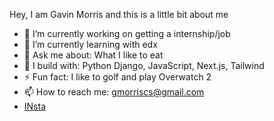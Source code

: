 Hey, I am Gavin Morris and this is a little bit about me
- 🔭 I’m currently working on getting a internship/job
- 🌱 I’m currently learning with edx
- 💬 Ask me about: What I like to eat
- 🧰 I build with: Python Django, JavaScript, Next.js, Tailwind
- ⚡ Fun fact: I like to golf and play Overwatch 2
- 📫 How to reach me: gmorriscs@gmail.com
- [INsta](https://www.google.com/search?q=instagram&rlz=1CACCCC_enUS999&sxsrf=AJOqlzXjVe7OwHVum6z9HvXqXWBTlPeyBA:1674232381155&tbm=isch&source=iu&ictx=1&vet=1&fir=A-3_WmV3ebrheM%252Cvo28yPskrLtU2M%252C%252Fm%252F0glpjll%253Bm8JMMxx0jKJGJM%252CwEGerGTz4SfaOM%252C_%253B3kx2dX-WgC1WgM%252CdoURgri3bgSwtM%252C_%253Blj0dFnOITLO1EM%252CPLapyVUtioZL1M%252C_%253BehyzBZXIbEQxlM%252CDpHpj29zvps39M%252C_%253Bu4ObTDqYG5cAwM%252CFU1uBYtDfDKNOM%252C_%253B85jBqDN95aPl7M%252COIstcWFtbbQYIM%252C_&usg=AI4_-kRvtvuLCmf69WIE4-NNPtj8US7C-w&sa=X&ved=2ahUKEwjFlebSydb8AhX9FFkFHeODDZ8Q_B16BAhUEAE#imgrc=A-3_WmV3ebrheM)
